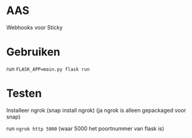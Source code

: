 # AAS
Webhooks voor Sticky

# Gebruiken
run `FLASK_APP=main.py flask run`

# Testen
Installeer ngrok (snap install ngrok) (ja ngrok is alleen gepackaged voor snap)

run `ngrok http 5000` (waar 5000 het poortnummer van flask is)
